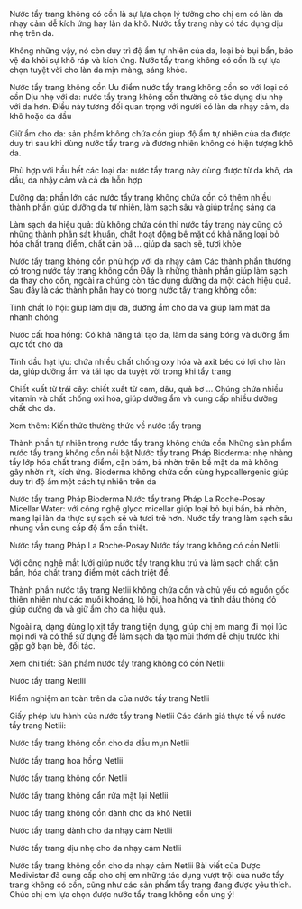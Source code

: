 Nước tẩy trang không có cồn là sự lựa chọn lý tưởng cho chị em có làn da nhạy cảm dễ kích ứng hay làn da khô. Nước tẩy trang này có tác dụng dịu nhẹ trên da.

Không những vậy, nó còn duy trì độ ẩm tự nhiên của da, loại bỏ bụi bẩn, bảo vệ da khỏi sự khô ráp và kích ứng. Nước tẩy trang không có cồn là sự lựa chọn tuyệt vời cho làn da mịn màng, sáng khỏe.


Nước tẩy trang không cồn
Ưu điểm nước tẩy trang không cồn so với loại có cồn
Dịu nhẹ với da: nước tẩy trang không cồn thường có tác dụng dịu nhẹ với da hơn. Điều này tương đối quan trọng với người có làn da nhạy cảm, da khô hoặc da dầu

Giữ ẩm cho da: sản phẩm không chứa cồn giúp độ ẩm tự nhiên của da được duy trì sau khi dùng nước tẩy trang và đương nhiên không có hiện tượng khô da.

Phù hợp với hầu hết các loại da: nước tẩy trang này dùng được từ da khô, da dầu, da nhậy cảm và cả da hỗn hợp

Dưỡng da: phần lớn các nước tẩy trang không chứa cồn có thêm nhiều thành phần giúp dưỡng da tự nhiên, làm sạch sâu và giúp trắng sáng da

Làm sạch da hiệu quả: dù không chứa cồn thì nước tẩy trang này cũng có những thành phần sát khuẩn, chất hoạt động bề mặt có khả năng loại bỏ hóa chất trang điểm, chất cặn bã … giúp da sạch sẽ, tươi khỏe


Nước tẩy trang không cồn phù hợp với da nhạy cảm
Các thành phần thường có trong nước tẩy trang không cồn
Đây là những thành phần giúp làm sạch da thay cho cồn, ngoài ra chúng còn tác dụng dưỡng da một cách hiệu quả. Sau đây là các thành phẩn hay có trong nước tẩy trang không cồn:

Tinh chất lô hội: giúp làm dịu da, dưỡng ẩm cho da và giúp làm mát da nhanh chóng

Nước cất hoa hồng: Có khả năng tái tạo da, làm da sáng bóng và dưỡng ẩm cực tốt cho da

Tinh dầu hạt lựu: chứa nhiều chất chống oxy hóa và axit béo có lợi cho làn da, giúp dưỡng ẩm và tái tạo da tuyệt vời trong khi tẩy trang

Chiết xuất từ trái cây: chiết xuất từ cam, dâu, quả bơ … Chúng chứa nhiều vitamin và chất chống oxi hóa, giúp dưỡng ẩm và cung cấp nhiều dưỡng chất cho da.

Xem thêm: Kiến thức thường thức về nước tẩy trang


Thành phần tự nhiên trong nước tẩy trang không chứa cồn
Những sản phẩm nước tẩy trang không cồn nổi bật
Nước tẩy trang Pháp Bioderma: nhẹ nhàng tẩy lớp hóa chất trang điểm, cặn bám, bã nhờn trên bề mặt da mà không gây nhờn rít, kích ứng. Bioderma không chứa cồn cùng hypoallergenic giúp duy trì độ ẩm một cách tự nhiên trên da


Nước tẩy trang Pháp Bioderma
Nước tẩy trang Pháp La Roche-Posay Micellar Water: với công nghệ glyco micellar giúp loại bỏ bụi bẩn, bã nhờn, mang lại làn da thực sự sạch sẽ và tươi trẻ hơn. Nước tẩy trang làm sạch sâu nhưng vẫn cung cấp độ ẩm cần thiết.


Nước tẩy trang Pháp La Roche-Posay
Nước tẩy trang không có cồn Netlii

Với công nghệ mắt lưới giúp nước tẩy trang khu trú và làm sạch chất cặn bẩn, hóa chất trang điểm một cách triệt để.

Thành phần nước tẩy trang Netlii không chứa cồn và chủ yếu có nguồn gốc thiên nhiên như các muối khoáng, lô hội, hoa hồng và tinh dầu thông đỏ giúp dưỡng da và giữ ẩm cho da hiệu quả.

Ngoài ra, dạng dùng lọ xịt tẩy trang tiện dụng, giúp chị em mang đi mọi lúc mọi nơi và có thể sử dụng để làm sạch da tạo mùi thơm dễ chịu trước khi gặp gỡ bạn bè, đối tác.

Xem chi tiết: Sản phẩm nước tẩy trang không có cồn Netlii


Nước tẩy trang Netlii

Kiểm nghiệm an toàn trên da của nước tẩy trang Netlii


Giấy phép lưu hành của nước tẩy trang Netlii
Các đánh giá thực tế về nước tẩy trang Netlii:



Nước tẩy trang không cồn cho da dầu mụn Netlii


Nước tẩy trang hoa hồng Netlii


Nước tẩy trang không cồn Netlii


Nước tẩy trang không cần rửa mặt lại Netlii


Nước tẩy trang không cồn dành cho da khô Netlii


Nước tẩy trang dành cho da nhạy cảm Netlii


Nước tẩy trang dịu nhẹ cho da nhạy cảm Netlii


Nước tẩy trang không cồn cho da nhạy cảm Netlii
Bài viết của Dược Medivistar đã cung cấp cho chị em những tác dụng vượt trội của nước tẩy trang không có cồn, cũng như các sản phẩm tẩy trang đang được yêu thích. Chúc chị em lựa chọn được nước tẩy trang không cồn ưng ý!
